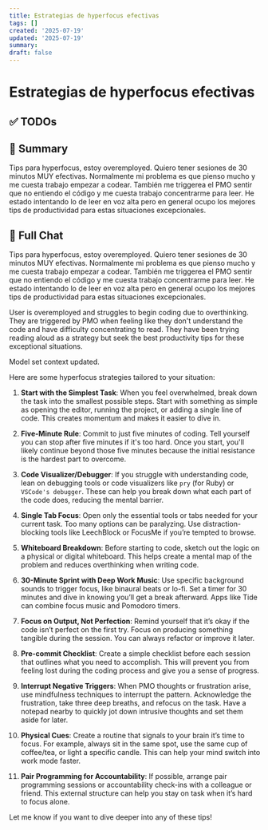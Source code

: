 ```yaml
---
title: Estrategias de hyperfocus efectivas
tags: []
created: '2025-07-19'
updated: '2025-07-19'
summary:
draft: false
---
```


# Estrategias de hyperfocus efectivas

## ✅ TODOs


## 📌 Summary
Tips para hyperfocus, estoy overemployed. Quiero tener sesiones de 30 minutos MUY efectivas. Normalmente mi problema es que pienso mucho y me cuesta trabajo empezar a codear. También me triggerea el PMO sentir que no entiendo el código y me cuesta trabajo concentrarme para leer. He estado intentando lo de leer en voz alta pero en general ocupo los mejores tips de productividad para estas situaciones excepcionales.

## 🧠 Full Chat


Tips para hyperfocus, estoy overemployed. Quiero tener sesiones de 30 minutos MUY efectivas. Normalmente mi problema es que pienso mucho y me cuesta trabajo empezar a codear. También me triggerea el PMO sentir que no entiendo el código y me cuesta trabajo concentrarme para leer. He estado intentando lo de leer en voz alta pero en general ocupo los mejores tips de productividad para estas situaciones excepcionales.



User is overemployed and struggles to begin coding due to overthinking. They are triggered by PMO when feeling like they don't understand the code and have difficulty concentrating to read. They have been trying reading aloud as a strategy but seek the best productivity tips for these exceptional situations.

Model set context updated.

Here are some hyperfocus strategies tailored to your situation:

1. **Start with the Simplest Task**: When you feel overwhelmed, break down the task into the smallest possible steps. Start with something as simple as opening the editor, running the project, or adding a single line of code. This creates momentum and makes it easier to dive in.

2. **Five-Minute Rule**: Commit to just five minutes of coding. Tell yourself you can stop after five minutes if it's too hard. Once you start, you'll likely continue beyond those five minutes because the initial resistance is the hardest part to overcome.

3. **Code Visualizer/Debugger**: If you struggle with understanding code, lean on debugging tools or code visualizers like `pry` (for Ruby) or `VSCode's debugger`. These can help you break down what each part of the code does, reducing the mental barrier.

4. **Single Tab Focus**: Open only the essential tools or tabs needed for your current task. Too many options can be paralyzing. Use distraction-blocking tools like LeechBlock or FocusMe if you’re tempted to browse.

5. **Whiteboard Breakdown**: Before starting to code, sketch out the logic on a physical or digital whiteboard. This helps create a mental map of the problem and reduces overthinking when writing code.

6. **30-Minute Sprint with Deep Work Music**: Use specific background sounds to trigger focus, like binaural beats or lo-fi. Set a timer for 30 minutes and dive in knowing you’ll get a break afterward. Apps like Tide can combine focus music and Pomodoro timers.

7. **Focus on Output, Not Perfection**: Remind yourself that it’s okay if the code isn’t perfect on the first try. Focus on producing something tangible during the session. You can always refactor or improve it later.

8. **Pre-commit Checklist**: Create a simple checklist before each session that outlines what you need to accomplish. This will prevent you from feeling lost during the coding process and give you a sense of progress.

9. **Interrupt Negative Triggers**: When PMO thoughts or frustration arise, use mindfulness techniques to interrupt the pattern. Acknowledge the frustration, take three deep breaths, and refocus on the task. Have a notepad nearby to quickly jot down intrusive thoughts and set them aside for later.

10. **Physical Cues**: Create a routine that signals to your brain it’s time to focus. For example, always sit in the same spot, use the same cup of coffee/tea, or light a specific candle. This can help your mind switch into work mode faster.

11. **Pair Programming for Accountability**: If possible, arrange pair programming sessions or accountability check-ins with a colleague or friend. This external structure can help you stay on task when it’s hard to focus alone.

Let me know if you want to dive deeper into any of these tips!